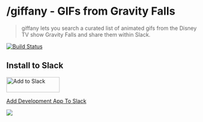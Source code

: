 # /giffany - GIFs from Gravity Falls

> giffany lets you search a curated list of animated gifs from the Disney TV show Gravity Falls and share them within Slack.

[![Build Status](https://travis-ci.org/neogeek/giffany.svg?branch=master)](https://travis-ci.org/neogeek/giffany)

## Install to Slack

<a href="https://slack.com/oauth/authorize?scope=commands+chat%3Awrite%3Abot+chat%3Awrite%3Auser&client_id=70853985172.70858605152"><img alt="Add to Slack" height="40" width="139" src="https://platform.slack-edge.com/img/add_to_slack.png" srcset="https://platform.slack-edge.com/img/add_to_slack.png 1x, https://platform.slack-edge.com/img/add_to_slack@2x.png 2x" /></a>

<a href="https://slack.com/oauth/authorize?scope=commands+chat%3Awrite%3Abot+chat%3Awrite%3Auser&client_id=70853985172.73346019975">Add Development App To Slack</a>

![](https://media.giphy.com/media/l2Sq2QNLxODty5MFW/giphy.gif)
